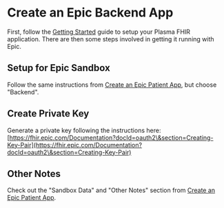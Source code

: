 # Create an Epic Backend App

First, follow the [Getting Started](getting-started.md) guide to setup your Plasma FHIR application. There are then some steps involved in getting it running with Epic.

## Setup for Epic Sandbox

Follow the same instructions from [Create an Epic Patient App](create-an-epic-app.md), but choose "Backend".

## Create Private Key

Generate a private key following the instructions here: [https://fhir.epic.com/Documentation?docId=oauth2\&section=Creating-Key-Pair](https://fhir.epic.com/Documentation?docId=oauth2\&section=Creating-Key-Pair)

## Other Notes

Check out the "Sandbox Data" and "Other Notes" section from [Create an Epic Patient App](create-an-epic-app.md).
